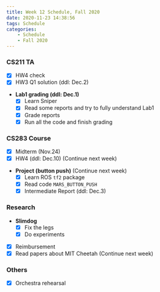 ```yaml
---
title: Week 12 Schedule, Fall 2020
date: 2020-11-23 14:38:56
tags: Schedule
categories:
    - Schedule
    - Fall 2020
---
```


### CS211 TA
- [x] HW4 check 
- [x] HW3 Q1 solution (ddl: Dec.2)

* **Lab1 grading (ddl: Dec.1)**
  - [x] Learn Sniper
  - [x] Read some reports and try to fully understand Lab1
  - [x] Grade reports
  - [x] Run all the code and finish grading

### CS283 Course
- [x] Midterm (Nov.24)
- [x] HW4 (ddl: Dec.10) (Continue next week)

* **Project (button push)** (Continue next week)
    - [x] Learn ROS `tf2` package
    - [x] Read code `MARS_BUTTON_PUSH`
    - [x] Intermediate Report (ddl: Dec.3)

### Research
* **Slimdog**
  - [x] Fix the legs
  - [x] Do experiments
- [x] Reimbursement
- [x] Read papers about MIT Cheetah (Continue next week)

### Others
- [x] Orchestra rehearsal 